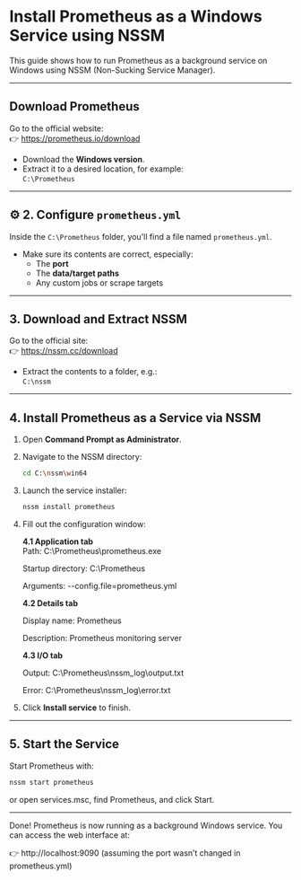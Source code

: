 # Install Prometheus as a Windows Service using NSSM

This guide shows how to run Prometheus as a background service on Windows using NSSM (Non-Sucking Service Manager).

---

## Download Prometheus

Go to the official website:  
👉 https://prometheus.io/download

- Download the **Windows version**.
- Extract it to a desired location, for example:  
  `C:\Prometheus`

---

## ⚙️ 2. Configure `prometheus.yml`

Inside the `C:\Prometheus` folder, you'll find a file named `prometheus.yml`.

- Make sure its contents are correct, especially:
  - The **port**
  - The **data/target paths**
  - Any custom jobs or scrape targets

---

## 3. Download and Extract NSSM

Go to the official site:  
👉 https://nssm.cc/download

- Extract the contents to a folder, e.g.:  
  `C:\nssm`

---

## 4. Install Prometheus as a Service via NSSM

1. Open **Command Prompt as Administrator**.

2. Navigate to the NSSM directory:

    ```bash
    cd C:\nssm\win64
    ```

3. Launch the service installer:

    ```bash
    nssm install prometheus
    ```

4. Fill out the configuration window:

    **4.1 Application tab**    
    Path:
    C:\Prometheus\prometheus.exe

    Startup directory:
    C:\Prometheus

    Arguments:
    --config.file=prometheus.yml

    **4.2 Details tab**
    
    Display name: Prometheus

    Description: Prometheus monitoring server

    **4.3 I/O tab**
    
    Output: C:\Prometheus\nssm_log\output.txt
    
    Error: C:\Prometheus\nssm_log\error.txt


5. Click **Install service** to finish.

---

## 5. Start the Service

Start Prometheus with:

```bash
nssm start prometheus
```

or open services.msc, find Prometheus, and click Start.

---
Done!
Prometheus is now running as a background Windows service.
You can access the web interface at:

👉 http://localhost:9090
(assuming the port wasn’t changed in prometheus.yml)